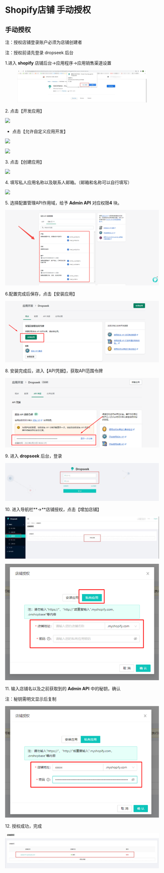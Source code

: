 # Shopify店铺 手动授权

## **手动授权**

注：授权店铺登录账户必须为店铺创建者

注：授权前请先登录 dropseek 后台



1.进入 **shopify** 店铺后台->应用程序->应用销售渠道设置

<figure><img src="../.gitbook/assets/1 (1).jpeg" alt=""><figcaption></figcaption></figure>

2\. 点击【开发应用】

![](../.gitbook/assets/origin\_img\_v2\_352e8899-82a8-481d-b461-0e0ca588e8fg.png)

* 点击【允许自定义应用开发】

![](../.gitbook/assets/origin\_img\_v2\_796a1fcc-a04e-4fd9-bc03-62bca95f2ddg.png)

![](../.gitbook/assets/origin\_img\_v2\_7c050626-6adf-448e-acf9-cbb5f208c15g.png)

3\. 点击【创建应用】

![](../.gitbook/assets/origin\_img\_v2\_8c8f5c6e-26aa-46fa-badf-e02f8ec52dcg.png)

4\. 填写私人应用名称以及联系人邮箱。（邮箱和名称可以自行填写）

![](../.gitbook/assets/origin\_img\_v2\_6a434667-f82c-4dd4-ab6f-ecffba90dbfg.png)

5\. 选择配置管理API作用域，给予 **Admin API** 对应权限**4** 块。

![](../.gitbook/assets/U7gaGfF0Gf.png)

6.配置完成后保存，点击【安装应用】

![](../.gitbook/assets/image.png)

8\. 安装完成后，进入【API凭据】，获取API范围令牌

![](<../.gitbook/assets/image (1).png>)

9\. 进入 **dropseek** 后台，登录

![](<../.gitbook/assets/19 (5).jpeg>)

10\. 进入导航栏**->**店铺授权，点击【增加店铺】

![](<../.gitbook/assets/21 (4).jpeg>)

![](../.gitbook/assets/授权.png)

11\. 输入店铺名以及之前获取到的 **Admin API** 中的秘钥，确认

注：秘钥需明文显示后复制

![](../.gitbook/assets/Token.png)

12\. 授权成功，完成

![](<../.gitbook/assets/24 (2) (1) (1).png>)
